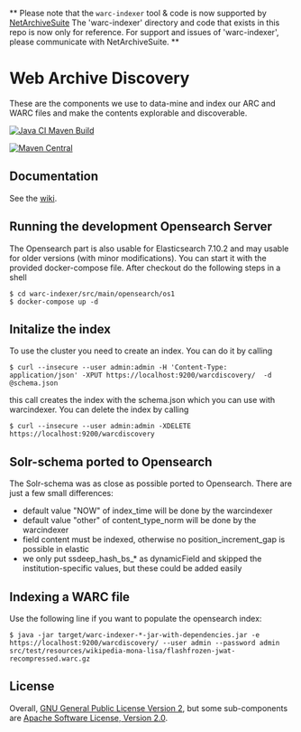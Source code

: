 ** Please note that the `warc-indexer` tool & code is now supported by [NetArchiveSuite](https://github.com/netarchivesuite/warc-indexer)
The 'warc-indexer' directory and code that exists in this repo is now only for reference. For support and issues of 'warc-indexer', please communicate with NetArchiveSuite. **


Web Archive Discovery
=====================

These are the components we use to data-mine and index our ARC and WARC files and make the contents explorable and discoverable.

[![Java CI Maven Build](https://github.com/ukwa/webarchive-discovery/actions/workflows/ci-build-and-push.yml/badge.svg)](https://github.com/ukwa/webarchive-discovery/actions/workflows/ci-build-and-push.yml)

[![Maven Central](https://img.shields.io/maven-central/v/uk.bl.wa.discovery/warc-indexer)](https://central.sonatype.com/namespace/uk.bl.wa.discovery)

Documentation
-------------

See the [wiki](https://github.com/ukwa/webarchive-discovery/wiki).

Running the development Opensearch Server
-----------------------------------------

The Opensearch part is also usable for Elasticsearch 7.10.2 and may usable for older versions (with minor modifications). You can start it with the provided docker-compose file. After checkout do the following steps in a shell

    $ cd warc-indexer/src/main/opensearch/os1
    $ docker-compose up -d

## Initalize the index

To use the cluster you need to create an index. You can do it by calling 

    $ curl --insecure --user admin:admin -H 'Content-Type: application/json' -XPUT https://localhost:9200/warcdiscovery/  -d @schema.json

this call creates the index with the schema.json which you can use with warcindexer.
You can delete the index by calling

    $ curl --insecure --user admin:admin -XDELETE https://localhost:9200/warcdiscovery

## Solr-schema ported to Opensearch

The Solr-schema was as close as possible ported to Opensearch. There are just a few small differences:

* default value "NOW" of index_time will be done by the warcindexer
* default value "other" of content_type_norm will be done by the warcindexer
* field content must be indexed, otherwise no position_increment_gap is possible in elastic
* we only put ssdeep_hash_bs_* as dynamicField and skipped the institution-specific values, but these could be added easily 

Indexing a WARC file
--------------------

Use the following line if you want to populate the opensearch index:

    $ java -jar target/warc-indexer-*-jar-with-dependencies.jar -e https://localhost:9200/warcdiscovery/ --user admin --password admin src/test/resources/wikipedia-mona-lisa/flashfrozen-jwat-recompressed.warc.gz



License
-------

Overall, [GNU General Public License Version 2](http://www.gnu.org/copyleft/gpl.html), but some sub-components are [Apache Software License, Version 2.0](http://www.apache.org/licenses/LICENSE-2.0.txt).
